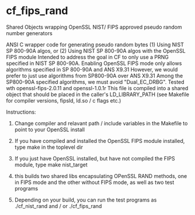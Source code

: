 # cf_fips_rand
Shared Objects wrapping OpenSSL NIST/ FIPS approved pseudo random number generators

ANSI C wrapper code for 
generating pseudo random  bytes (1)  Using NIST SP 800-90A algos, or (2) 
Using NIST SP 800-90A algos with the OpenSSL FIPS module 
Intended to address the goal in CF to only use 
a PRNG specified in NIST SP 800-90A.
Enabling OpenSSL FIPS mode only allows algorithms 
specified in SP 800-90A and ANS X9.31
However, we would prefer to just use algorithms 
from SP800-90A over ANS X9.31
Among the SP800-90A specified algorithms, we 
must avoid "Dual_EC_DRBG". 
Tested wth openssl-fips-2.0.11 and openssl-1.0.1r
This file is compiled into a shared object that should 
be placed in the caller's LD_LIBRARY_PATH (see 
Makefile for compiler versions, fipsld, ld.so / c flags etc.)

Instructions:
1) Change compiler and relavant path / include variables in the Makefile 
to point to your OpenSSL install

2) If you have compiled and installed the  OpenSSL FIPS module installed, 
  type make in the toplevel dir 

3) If you just have OpenSSL installed, but have not compiled the 
   FIPS module, type make nist_target
   
4) this builds two shared libs encapsulating OPenSSL RAND methods, 
   one in FIPS mode and the other without FIPS mode, as well as two test programs

5) Depending on your build, you can run the test programs as ./cf_nist_rand and / or 
  ./cf_fips_rand 
